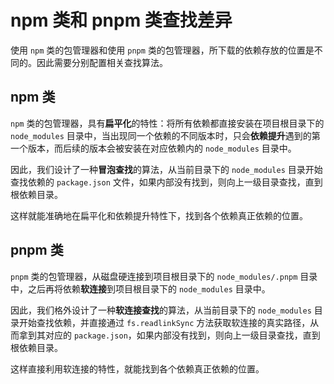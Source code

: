 # npm 类和 pnpm 类查找差异

使用 `npm` 类的包管理器和使用 `pnpm` 类的包管理器，所下载的依赖存放的位置是不同的。因此需要分别配置相关查找算法。

## npm 类

`npm` 类的包管理器，具有<strong>扁平化</strong>的特性：将所有依赖都直接安装在项目根目录下的 `node_modules` 目录中，当出现同一个依赖的不同版本时，只会<strong>依赖提升</strong>遇到的第一个版本，而后续的版本会被安装在对应依赖内的 `node_modules` 目录中。

因此，我们设计了一种<strong>冒泡查找</strong>的算法，从当前目录下的 `node_modules` 目录开始查找依赖的 `package.json` 文件，如果内部没有找到，则向上一级目录查找，直到根依赖目录。

这样就能准确地在扁平化和依赖提升特性下，找到各个依赖真正依赖的位置。

## pnpm 类

`pnpm` 类的包管理器，从磁盘硬连接到项目根目录下的 `node_modules/.pnpm` 目录中，之后再将依赖**软连接**到项目根目录下的 `node_modules` 目录中。

因此，我们格外设计了一种<strong>软连接查找</strong>的算法，从当前目录下的 `node_modules` 目录开始查找依赖，并直接通过 `fs.readlinkSync` 方法获取软连接的真实路径，从而拿到其对应的 `package.json`，如果内部没有找到，则向上一级目录查找，直到根依赖目录。

这样直接利用软连接的特性，就能找到各个依赖真正依赖的位置。
